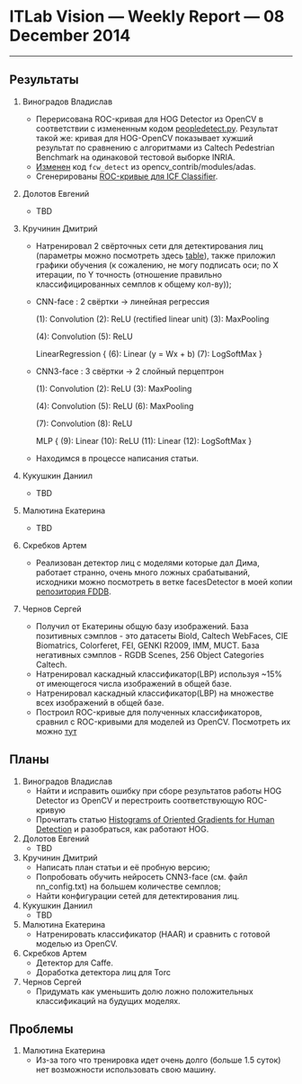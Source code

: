 # ITLab Vision — Weekly Report — 08 December 2014

----------------

## Результаты

  1. Виноградов Владислав
     - Перерисована ROC-кривая для HOG Detector из OpenCV в соответствии с измененным кодом [peopledetect.py](https://github.com/ITLab-Vision/obj-detect-classifiers/tree/master/src/hog-detector). Результат такой же: кривая для HOG-OpenCV показывает хужший результат по сравнению с алгоритмами из Caltech Pedestrian Benchmark на одинаковой тестовой выборке INRIA.
     - [Изменен](https://github.com/ITLab-Vision/obj-detect-classifiers/tree/master/src/icf-detector) код `fcw_detect` из opencv_contrib/modules/adas.
     - Сгенерированы [ROC-кривые для ICF Classifier](https://github.com/ITLab-Vision/obj-detect-classifiers/blob/master/results/roc-plots/caltect_vs_icf_plots.png).
  1. Долотов Евгений
     - TBD
  1. Кручинин Дмитрий
     - Натренировал 2 свёрточных сети для детектирования лиц (параметры можно посмотреть здесь [table](https://docs.google.com/spreadsheets/d/1U5v-xap-dkm5Hu-uh49nn7NEwNafjEE9Bos9qsz0wo0/edit#gid=0)), также приложил графики обучения (к сожалению, не могу подписать оси; по X итерации, по Y точность (отношение правильно классифицированных семплов к общему кол-ву));
      * CNN-face : 2 свёртки -> линейная регрессия
      
	    (1): Convolution
	    (2): ReLU (rectified linear unit)
	    (3): MaxPooling
	    
	    (4): Convolution
	    (5): ReLU
	    
	    LinearRegression {
	      (6): Linear (y = Wx + b)
	      (7): LogSoftMax
	    }
	  
      * CNN3-face : 3 свёртки -> 2 слойный перцептрон
      
	    (1): Convolution
	    (2): ReLU
	    (3): MaxPooling
	    
	    (4): Convolution
	    (5): ReLU
	    (6): MaxPooling
	    
	    (7): Convolution
	    (8): ReLU
	    
	    MLP {
	      (9): Linear
	      (10): ReLU
	      (11): Linear
	      (12): LogSoftMax
	    }
	
     - Находимся в процессе написания статьи.
  1. Кукушкин Даниил
     - TBD
  1. Малютина Екатерина
     - TBD
  1. Скребков Артем
     - Реализован детектор лиц с моделями которые дал Дима, работает странно, очень много ложных срабатываний, исходники можно посмотреть в ветке facesDetector в моей копии [репозитория FDDB](https://github.com/stragger/itlab-vision-faces-detection).
  1. Чернов Сергей
     - Получил от Екатерины общую базу изображений. База позитивных сэмплов - это датасеты BioId, Caltech WebFaces, CIE Biomatrics, Colorferet, FEI, GENKI R2009, IMM, MUCT. База негативных сэмплов - RGDB Scenes, 256 Object Categories Caltech.
     - Натренировал каскадный классификатор(LBP) используя ~15% от имеющегося числа изображений в общей базе.
     - Натренировал каскадный классификатор(LBP) на множестве всех изображений в общей базе.
     - Построил ROC-кривые для полученных классификаторов, сравнил с ROC-кривыми для моделей из OpenCV. Посмотреть их можно [тут](https://github.com/ITLab-Vision/FDDB/blob/master/Roc-curves/ROC-curves_OpenCV_vs_Self-trained(LBP).png)

## Планы

  1. Виноградов Владислав
     - Найти и исправить ошибку при сборе результатов работы HOG Detector из OpenCV и перестроить соответствующую ROC-кривую
     - Прочитать статью [Histograms of Oriented Gradients for Human Detection](http://lear.inrialpes.fr/people/triggs/pubs/Dalal-cvpr05.pdf) и разобраться, как работают HOG.
  1. Долотов Евгений
     - TBD
  1. Кручинин Дмитрий
     - Написать план статьи и её пробную версию;
     - Попробовать обучить нейросеть CNN3-face (см. файл nn_config.txt) на большем количестве семплов;
     - Найти конфигурации сетей для детектирования лиц.
  1. Кукушкин Даниил
     - TBD
  1. Малютина Екатерина
     - Натренировать классификатор (HAAR) и сравнить с готовой моделью из OpenCV.
  1. Скребков Артем
     - Детектор для Caffe.
     - Доработка детектора лиц для Torc
  1. Чернов Сергей
     - Придумать как уменьшить долю ложно положительных классификаций на будущих моделях.
## Проблемы

  1. Малютина Екатерина
     - Из-за того что тренировка идет очень долго (больше 1.5 суток) нет возможности использовать свою машину. 
  

